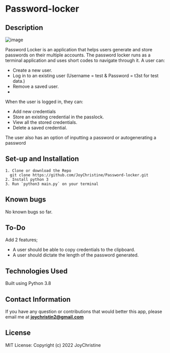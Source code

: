 # Password-locker
## Description
![image](https://user-images.githubusercontent.com/57414671/164991906-51f7e3af-c137-446b-b709-5933d6ac8009.png)


Password Locker is an application that helps users generate and store passwords on their multiple accounts.
The password locker runs as a terminal application and uses short codes to navigate through it.
A user can:
* Create a new user.
* Log in to an existing user (Username = test & Password = t3st for test data.)
* Remove a saved user.
* 
When the user is logged in, they can:
* Add new credentials
* Store an existing credential in the passlock.
* View all the stored credentials.
* Delete a saved credential.

The user also has an option of inputting a password or autogenerating a password 


## Set-up and Installation
    1. Clone or download the Repo
      git clone https://github.com/JoyChristine/Password-locker.git
    2. Install python 3
    3. Run `python3 main.py` on your terminal

## Known bugs
No known bugs so far.

## To-Do
Add 2 features;
* A user should be able to copy credentials to the clipboard.
* A user should dictate the length of the password  generated.



## Technologies Used
Built using Python 3.8

## Contact Information
If you have any question or contributions that would better this app, please email me at  **[joychristin2@gmail.com](joychristi2@gmail.com)**

 ## License
MIT License:
Copyright (c) 2022 JoyChristine




